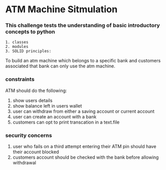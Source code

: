 # ATM Machine Sitmulation

### This challenge tests the understanding of basic introductory concepts to python

    1. classes
    2. modules
    3. SOLID principles:

To build an atm machine which belongs to a specific bank and customers associated that bank
can only use the atm machine.

### constraints

ATM should do the following:

1. show users details
2. show balance left in users wallet
3. user can withdraw from either a saving account or current account
4. user can create an account with a bank
5. customers can opt to print transcation in a text.file

### security concerns

1. user who fails on a third attempt entering their ATM pin should have their account blocked
2. customers account should be checked with the bank before allowing withdrawal
